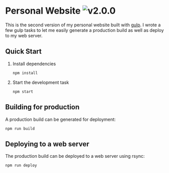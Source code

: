 # Personal Website ![v2.0.0](https://img.shields.io/github/package-json/v/vmroycroft/vanessaroycroft-v2.svg)
This is the second version of my personal website built with [gulp](https://gulpjs.com/). I wrote a few gulp tasks to let me easily generate a production build as well as deploy to my web server.

## Quick Start
1. Install dependencies

    ```
    npm install
    ```
2. Start the development task

    ```
    npm start
    ```

## Building for production
A production build can be generated for deployment:
```
npm run build
```

## Deploying to a web server
The production build can be deployed to a web server using rsync:
```
npm run deploy
```
